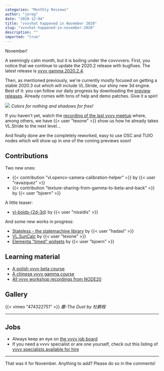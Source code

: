 ```yaml
---
categories: "Monthly Reviews"
author: "joreg"
date: "2020-12-04"
title: "vvvvhat happened in November 2020"
slug: "vvvvhat-happened-in-november-2020"
description: ""
imported: "true"
---
```



November!

A seemingly calm month, but it is boiling under the covvvvers: First, you notice that we continue to update the 2020.2 release with bugfixes. The latest release is [vvvv gamma 2020.2.4](https://thegraybook.vvvv.org/changelog/2020.2.html).

Then, as mentioned previously, we're currently mostly focused on getting a stable 2020.3 out which will include VL.Stride, our shiny new 3d engine. Best of it: you can follow our daily progress by downloading the [preview releases](http://visualprogramming.net/#download). Already comes with tons of help and demo patches. Give it a spin!

![](Rings2.gif)
*Colors for nothing and shadows for free!*

If you haven't yet, watch the [recording of the last vvvv meetup](https://www.youtube.com/watch?v=LzqaoN7QCSg) where, among others, we have {{< user "texone" >}} show us how he already takes VL.Stride to the next level...


And finally done are the completely reworked, easy to use OSC and TUIO nodes which will show up in one of the coming previews soon!

## Contributions

Two new ones:
* {{< contribution "vl.opencv-camera-calibration-helper" >}} by {{< user "ravazquez" >}}
* {{< contribution "texture-sharing-from-gamma-to-beta-and-back" >}} by {{< user "bjoern" >}}

A little teaser:
* [vl-boids-(2d-3d)](/blog/vl-boids-(2d-3d)) by {{< user "nissidis" >}}

And some new works in progress:
* [Stateless - the statemachine library](https://discourse.vvvv.org/t/stateless-the-statemachine-library/18940) by {{< user "hadasi" >}}
* [VL.SunCalc](https://discourse.vvvv.org/t/vl-suncalc/18971) by {{< user "texone" >}}
* [Elementa "timed" widgets](https://discourse.vvvv.org/t/elementa-timed-widgets/18960) by {{< user "bjoern" >}}

## Learning material

* [A polish vvvv beta course](https://www.youtube.com/watch?v=z7qWF-ENOko)
* [A chinese vvvv gamma course](https://www.youtube.com/playlist?list=PLlC309TWKG87MfZC61rCTyqMTVDgoWbFy)
* [All vvvv workshop recordings from NODE20](https://thenodeinstitute.org/courses/node20-vvvv-workshop-bundle/)

## Gallery

{{< vimeo "474322751" >}}
*塵-The Dust by 杜鹏程*

----

## Jobs

* Always keep an eye on [the vvvv job board](https://discourse.vvvv.org/c/jobs)
* If you need a vvvv specialist or are one yourself, check out this listing of [vvvv specialists available for hire](https://vvvv.org/documentation/vvvv-specialists-available-for-hire)

---

That was it for November. Anything to add? Please do so in the comments!